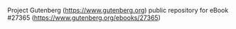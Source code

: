 Project Gutenberg (https://www.gutenberg.org) public repository for eBook #27365 (https://www.gutenberg.org/ebooks/27365)
